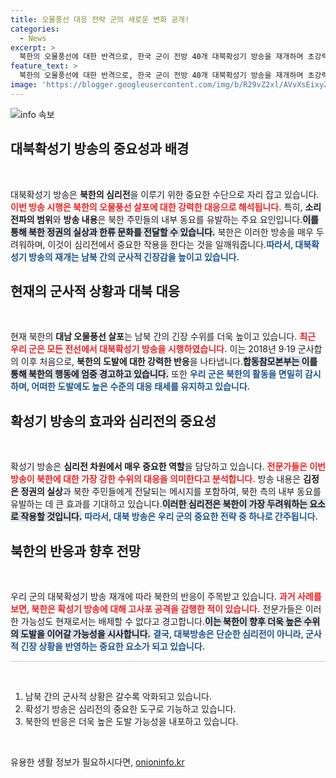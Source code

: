 ```yaml
---
title: 오물풍선 대응 전략 군의 새로운 변화 공개!
categories:
  - News
excerpt: >
  북한의 오물풍선에 대한 반격으로, 한국 군이 전방 40개 대북확성기 방송을 재개하며 초강력 대응에 나섰습니다. 심리전에 수반된 긴장 고조 속에 북한의 물리적 도발 가능성도 우려되고 있습니다.
feature_text: >
  북한의 오물풍선에 대한 반격으로, 한국 군이 전방 40개 대북확성기 방송을 재개하며 초강력 대응에 나섰습니다. 심리전에 수반된 긴장 고조 속에 북한의 물리적 도발 가능성도 우려되고 있습니다.
image: 'https://blogger.googleusercontent.com/img/b/R29vZ2xl/AVvXsEixyZcFfHzMRdzZMjFBmAUKJYCLCGyLL1o632UiGVXcaFdKo_bkvkuCioo0uUKlGfBVcT3P84aROyZIXSBEx3Aw5nCQ3pTgDom1WDC4m8eifvWiAmWEEVb4x6G_l8C0QH225ldMjyaFvpxGEBGNO37VmDTDMHGhJPq73UglMfDca1-0aw/s1600/blogspot.png'
---
```


<p><img src="https://blogger.googleusercontent.com/img/b/R29vZ2xl/AVvXsEixyZcFfHzMRdzZMjFBmAUKJYCLCGyLL1o632UiGVXcaFdKo_bkvkuCioo0uUKlGfBVcT3P84aROyZIXSBEx3Aw5nCQ3pTgDom1WDC4m8eifvWiAmWEEVb4x6G_l8C0QH225ldMjyaFvpxGEBGNO37VmDTDMHGhJPq73UglMfDca1-0aw/s1600/blogspot.png" alt="info 속보" /></p>

<h2 data-ke-size="size26">대북확성기 방송의 중요성과 배경</h2>

<p data-ke-size="size16">&nbsp;</p> 

<p>대북확성기 방송은 <strong>북한의 심리전</strong>을 이루기 위한 중요한 수단으로 자리 잡고 있습니다. <b><span style="color: #ee2323;">이번 방송 시행은 북한의 오물풍선 살포에 대한 강력한 대응으로 해석됩니다.</span></b> 특히, <strong>소리 전파의 범위</strong>와 <strong>방송 내용</strong>은 북한 주민들의 내부 동요를 유발하는 주요 요인입니다.<b><span style="background-color: #21538527;">이를 통해 북한 정권의 실상과 한류 문화를 전달할 수 있습니다.</span></b> 북한은 이러한 방송을 매우 두려워하며, 이것이 심리전에서 중요한 작용을 한다는 것을 일깨워줍니다.<b><span style="color: #1a5490;">따라서, 대북확성기 방송의 재개는 남북 간의 군사적 긴장감을 높이고 있습니다.</span></b> </p>

<h2 data-ke-size="size26">현재의 군사적 상황과 대북 대응</h2>

<p data-ke-size="size16">&nbsp;</p> 

<p>현재 북한의 <strong>대남 오물풍선 살포</strong>는 남북 간의 긴장 수위를 더욱 높이고 있습니다. <b><span style="color: #ee2323;">최근 우리 군은 모든 전선에서 대북확성기 방송을 시행하였습니다.</span></b> 이는 2018년 9·19 군사합의 이후 처음으로, <strong>북한의 도발에 대한 강력한 반응</strong>을 나타냅니다.<b><span style="background-color: #21538527;">합동참모본부는 이를 통해 북한의 행동에 엄중 경고하고 있습니다.</span></b> 또한 <b><span style="color: #1a5490;">우리 군은 북한의 활동을 면밀히 감시하며, 어떠한 도발에도 높은 수준의 대응 태세를 유지하고 있습니다.</span></b></p>

<h2 data-ke-size="size26">확성기 방송의 효과와 심리전의 중요성</h2>

<p data-ke-size="size16">&nbsp;</p> 

<p>확성기 방송은 <strong>심리전 차원에서 매우 중요한 역할</strong>을 담당하고 있습니다. <b><span style="color: #ee2323;">전문가들은 이번 방송이 북한에 대한 가장 강한 수위의 대응을 의미한다고 분석합니다.</span></b> 방송 내용은 <strong>김정은 정권의 실상</strong>과 북한 주민들에게 전달되는 메시지를 포함하여, 북한 측의 내부 동요를 유발하는 데 큰 효과를 기대하고 있습니다.<b><span style="background-color: #21538527;">이러한 심리전은 북한이 가장 두려워하는 요소로 작용할 것입니다.</span></b> <b><span style="color: #1a5490;">따라서, 대북 방송은 우리 군의 중요한 전략 중 하나로 간주됩니다.</span></b></p>

<h2 data-ke-size="size26">북한의 반응과 향후 전망</h2>

<p data-ke-size="size16">&nbsp;</p> 

<p>우리 군의 대북확성기 방송 재개에 따라 북한의 반응이 주목받고 있습니다. <b><span style="color: #ee2323;">과거 사례를 보면, 북한은 확성기 방송에 대해 고사포 공격을 감행한 적이 있습니다.</span></b> 전문가들은 이러한 가능성도 현재로서는 배제할 수 없다고 경고합니다.<b><span style="background-color: #21538527;">이는 북한이 향후 더욱 높은 수위의 도발을 이어갈 가능성을 시사합니다.</span></b> <b><span style="color: #1a5490;">결국, 대북방송은 단순한 심리전이 아니라, 군사적 긴장 상황을 반영하는 중요한 요소가 되고 있습니다.</span></b></p>

<hr style="height: 1px; border: none; background-color: #ccc;" />

<p data-ke-size="size16">&nbsp;</p>

<ol> 
<li>남북 간의 군사적 상황은 갈수록 악화되고 있습니다.</li>
<li>확성기 방송은 심리전의 중요한 도구로 기능하고 있습니다.</li>
<li>북한의 반응은 더욱 높은 도발 가능성을 내포하고 있습니다.</li>
</ol>

<p data-ke-size="size16">&nbsp;</p> 
유용한 생활 정보가 필요하시다면, <a href="https://onioninfo.kr" rel="dofollow">onioninfo.kr</a>


